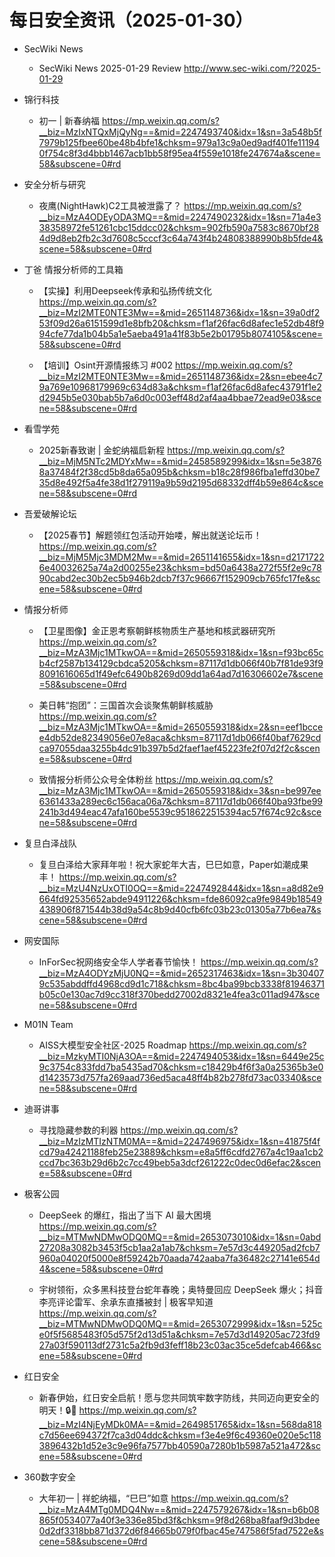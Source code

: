 # 每日安全资讯（2025-01-30）

- SecWiki News
  - SecWiki News 2025-01-29 Review
http://www.sec-wiki.com/?2025-01-29

- 锦行科技
  - 初一 | 新春纳福
https://mp.weixin.qq.com/s?__biz=MzIxNTQxMjQyNg==&mid=2247493740&idx=1&sn=3a548b5f7979b125fbee60be48b4bfe1&chksm=979a13c9a0ed9adf401fe111940f754c8f3d4bbb1467acb1bb58f95ea4f559e1018fe247674a&scene=58&subscene=0#rd

- 安全分析与研究
  - 夜鹰(NightHawk)C2工具被泄露了？
https://mp.weixin.qq.com/s?__biz=MzA4ODEyODA3MQ==&mid=2247490232&idx=1&sn=71a4e338358972fe51261cbc15ddcc02&chksm=902fb590a7583c8670bf284d9d8eb2fb2c3d7608c5cccf3c64a743f4b24808388990b8b5fde4&scene=58&subscene=0#rd

- 丁爸 情报分析师的工具箱
  - 【实操】利用Deepseek传承和弘扬传统文化
https://mp.weixin.qq.com/s?__biz=MzI2MTE0NTE3Mw==&mid=2651148736&idx=1&sn=39a0df253f09d26a6151599d1e8bfb20&chksm=f1af26fac6d8afec1e52db48f994cfe77da1b04b5a1e5aeba491a41f83b5e2b01795b8074105&scene=58&subscene=0#rd

  - 【培训】Osint开源情报练习 #002
https://mp.weixin.qq.com/s?__biz=MzI2MTE0NTE3Mw==&mid=2651148736&idx=2&sn=ebee4c79a769e10968179969c634d83a&chksm=f1af26fac6d8afec43791f1e2d2945b5e030bab5b7a6d0c003eff48d2af4aa4bbae72ead9e03&scene=58&subscene=0#rd

- 看雪学苑
  - 2025新春致谢 | 金蛇纳福启新程
https://mp.weixin.qq.com/s?__biz=MjM5NTc2MDYxMw==&mid=2458589299&idx=1&sn=5e38768a37484f2f38cd5b8da65a095b&chksm=b18c28f986fba1effd30be735d8e492f5a4fe38d1f279119a9b59d2195d68332dff4b59e864c&scene=58&subscene=0#rd

- 吾爱破解论坛
  - 【2025春节】解题领红包活动开始喽，解出就送论坛币！
https://mp.weixin.qq.com/s?__biz=MjM5Mjc3MDM2Mw==&mid=2651141655&idx=1&sn=d21717226e40032625a74a2d00255e23&chksm=bd50a6438a272f55f2e9c7890cabd2ec30b2ec5b946b2dcb7f37c96667f152909cb765fc17fe&scene=58&subscene=0#rd

- 情报分析师
  - 【卫星图像】金正恩考察朝鲜核物质生产基地和核武器研究所
https://mp.weixin.qq.com/s?__biz=MzA3Mjc1MTkwOA==&mid=2650559318&idx=1&sn=f93bc65cb4cf2587b134129cbdca5205&chksm=87117d1db066f40b7f81de93f98091616065d1f49efc6490b8269d09dd1a64ad7d16306602e7&scene=58&subscene=0#rd

  - 美日韩“抱团”：三国首次会谈聚焦朝鲜核威胁
https://mp.weixin.qq.com/s?__biz=MzA3Mjc1MTkwOA==&mid=2650559318&idx=2&sn=eef1bccee4db52de82349056e07e8aca&chksm=87117d1db066f40baf7629cdca97055daa3255b4dc91b397b5d2faef1aef45223fe2f07d2f2c&scene=58&subscene=0#rd

  - 致情报分析师公众号全体粉丝
https://mp.weixin.qq.com/s?__biz=MzA3Mjc1MTkwOA==&mid=2650559318&idx=3&sn=be997ee6361433a289ec6c156aca06a7&chksm=87117d1db066f40ba93fbe99241b3d494eac47afa160be5539c9518622515394ac57f674c92c&scene=58&subscene=0#rd

- 复旦白泽战队
  - 复旦白泽给大家拜年啦！祝大家蛇年大吉，巳巳如意，Paper如潮成果丰！
https://mp.weixin.qq.com/s?__biz=MzU4NzUxOTI0OQ==&mid=2247492844&idx=1&sn=a8d82e9664fd92535652abde94911226&chksm=fde86092ca9fe9849b18549438906f871544b38d9a54c8b9d40cfb6fc03b23c01305a77b6ea7&scene=58&subscene=0#rd

- 网安国际
  - InForSec祝网络安全华人学者春节愉快！
https://mp.weixin.qq.com/s?__biz=MzA4ODYzMjU0NQ==&mid=2652317463&idx=1&sn=3b304079c535abddffd4968cd9d1c718&chksm=8bc4ba99bcb3338f81946371b05c0e130ac7d9cc318f370bedd27002d8321e4fea3c011ad947&scene=58&subscene=0#rd

- M01N Team
  - AISS大模型安全社区-2025 Roadmap
https://mp.weixin.qq.com/s?__biz=MzkyMTI0NjA3OA==&mid=2247494053&idx=1&sn=6449e25c9c3754c833fdd7ba5435ad70&chksm=c18429b4f6f3a0a25365b3e0d1423573d757fa269aad736ed5aca48ff4b82b278fd73ac03340&scene=58&subscene=0#rd

- 迪哥讲事
  - 寻找隐藏参数的利器
https://mp.weixin.qq.com/s?__biz=MzIzMTIzNTM0MA==&mid=2247496975&idx=1&sn=41875f4fcd79a42421188feb25e23889&chksm=e8a5ff6cdfd2767a4c19aa1cb2ccd7bc363b29d6b2c7cc49beb5a3dcf261222c0dec0d6efac2&scene=58&subscene=0#rd

- 极客公园
  - DeepSeek 的爆红，指出了当下 AI 最大困境
https://mp.weixin.qq.com/s?__biz=MTMwNDMwODQ0MQ==&mid=2653073010&idx=1&sn=0abd27208a3082b3453f5cb1aa2a1ab7&chksm=7e57d3c449205ad2fcb7960a04020f5000e8f59242b70aada742aaba7fa36482c27141e654d4&scene=58&subscene=0#rd

  - 宇树领衔，众多黑科技登台蛇年春晚；奥特曼回应 DeepSeek 爆火；抖音李亮评论雷军、余承东直播被封 | 极客早知道
https://mp.weixin.qq.com/s?__biz=MTMwNDMwODQ0MQ==&mid=2653072999&idx=1&sn=525ce0f5f5685483f05d575f2d13d51a&chksm=7e57d3d149205ac723fd927a03f590113df2731c5a2fb9d3feff18b23c03ac35ce5defcab466&scene=58&subscene=0#rd

- 红日安全
  - 新春伊始，红日安全启航！愿与您共同筑牢数字防线，共同迈向更安全的明天！🔒🌱
https://mp.weixin.qq.com/s?__biz=MzI4NjEyMDk0MA==&mid=2649851765&idx=1&sn=568da818c7d56ee694372f7ca3d04ddc&chksm=f3e4e9f6c49360e020e5c1183896432b1d52e3c9e96fa7577bb40590a7280b1b5987a521a472&scene=58&subscene=0#rd

- 360数字安全
  - 大年初一 | 祥蛇纳福，“巳巳”如意
https://mp.weixin.qq.com/s?__biz=MzA4MTg0MDQ4Nw==&mid=2247579267&idx=1&sn=b6b08865f0534077a40f3e336e85bd3f&chksm=9f8d268ba8faaf9d3bdee0d2df3318bb871d372d6f84665b079f0fbac45e747586f5fad7522e&scene=58&subscene=0#rd

